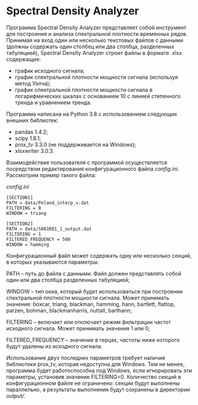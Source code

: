 Spectral Density Analyzer
=========================
Программа Spectral Density Analyzer представляет собой инструмент для построения и анализа спектральной плотности временных рядов. Принимая на вход один или несколько текстовых файлов с данными (должны содержать один столбец или два столбца, разделенных табуляцией), Spectral Density Analyzer строит файлы в формате .xlsx содержащие:
- график исходного сигнала;
- график спектральной плотности мощности сигнала (используя метод Уэлча);
- график спектральной плотности мощности сигнала в логарифмических шкалах с основанием 10 с линией степенного тренда и уравнением тренда.

Программа написана на Python 3.8 с использованием следующих внешних библиотек:
- pandas 1.4.2;
- scipy 1.8.1;
- prox_tv 3.3.0 (не поддерживается на Windows);
- xlsxwriter 3.0.3.

Взаимодействие пользователя с программой осуществляется посредством редактирования конфигурационного файла *config.ini*. Рассмотрим пример такого файла:
 
*config.ini*

```
[SECTION1]
PATH = data/Poland_interp_v.dat
FILTERING = 0
WINDOW = triang

[SECTION2]
PATH = data/S001R01_1_output.dat
FILTERING = 1
FILTERED_FREQUENCY = 500
WINDOW = hamming
```

Конфигурационный файл может содержать одну или несколько секций, в которых указываются параметры:

PATH – путь до файла с данными. Файл должен представлять собой один или два столбца разделенных табуляцией;

WINDOW – тип окна, который будет использоваться при построении спектральной плотности мощности сигнала. Может принимать значения: boxcar, triang, blackman, hamming, hann, bartlett, flattop, parzen, bohman, blackmanharris, nuttall, barthann;

FILTERING – включает или отключает режим фильтрации частот исходного сигнала. Может принимать значения 1 или 0;

FILTERED_FREQUENCY – значение в герцах, частоты ниже которого будут удалены из исходного сигнала.

Использование двух последних параметров требует наличия библиотеки prox_tv, которая недоступна для Windows. Тем не менее, программа будет работоспособна под Windows, если игнорировать эти параметры, установив значение FILTERING=0.
Количество секций в конфигурационном файле не ограничено: секции будут выполнены параллельно, а результаты выполнения будут сохранены в директории *output/*.
